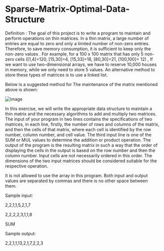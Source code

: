 # Sparse-Matrix-Optimal-Data-Structure

Definition :
The goal of this project is to write a program to maintain and perform operations on thin matrices.
In a thin matrix, a large number of entries are equal to zero and only a limited number of non-zero entries.
Therefore, to save memory consumption, it is sufficient to keep only the non-zero values . For example, for a 100 x 100 matrix that has only 5 non-zero cells
([1,4]=120, [15,30]=4, [15,33]=18, [80,30]=21, [100,100]= 12) , If we want to use two-dimensional arrays, we have to reserve 10,000 houses in memory,
while we only need to store 5 values. An alternative method to store these types of matrices is to use a linked list. 

Below is a suggested method for The maintenance of the matrix mentioned above is shown:

![image](https://user-images.githubusercontent.com/118456195/211202251-29cc1030-7833-47bb-ad6f-8d525c33c71e.png)

In this exercise, we will write the appropriate data structure to maintain a thin matrix and the necessary algorithms to add and multiply two matrices. The input of your program in two lines contains the specifications of two matrices, in each line, firstly, the number of rows and columns of the matrix, and then the cells of that matrix, where each cell is identified by the row number, column number, and cell value. The third input line is one of the SUM or MUL values ​​to determine the addition or product operation. The output of the program is the resulting matrix in such a way that the order of displaying the cells in the output is based on the row number and then the column number. Input cells are not necessarily ordered in this order. The dimensions of the two input matrices should be considered suitable for the respective operation.

It is not allowed to use the array in this program. Both input and output values ​​are separated by commas and there is no other space between them.

Sample input:

2,2,1,1,5,2,1,7

2,2,2,2,3,1,1,8

SUM

Sample output:

2,2,1,1,13,2,1,7,2,2,3
